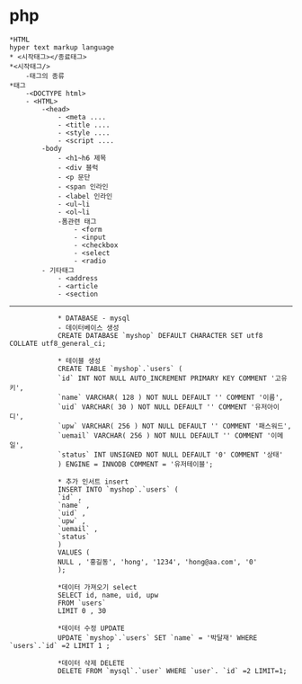 # php
    *HTML
    hyper text markup language
    * <시작태그></종료태그>
    *<시작태그/>
        -태그의 종류
    *태그
        -<DOCTYPE html>
        - <HTML>
            -<head>
                - <meta ....
                - <title ....
                - <style ....
                - <script ....
            -body
                - <h1~h6 제목
                - <div 블럭
                - <p 문단
                - <span 인라인
                - <label 인라인
                - <ul~li
                - <ol~li
                -폼관련 태그 
                    - <form
                    - <input
                    - <checkbox
                    - <select
                    - <radio 
            - 기타태그
                - <address
                - <article
                - <section
-----------------------------------------

                * DATABASE - mysql
                - 데이터베이스 생성
                CREATE DATABASE `myshop` DEFAULT CHARACTER SET utf8 COLLATE utf8_general_ci;

                * 테이블 생성
                CREATE TABLE `myshop`.`users` (
                `id` INT NOT NULL AUTO_INCREMENT PRIMARY KEY COMMENT '고유키',
                `name` VARCHAR( 128 ) NOT NULL DEFAULT '' COMMENT '이름',
                `uid` VARCHAR( 30 ) NOT NULL DEFAULT '' COMMENT '유저아이디',
                `upw` VARCHAR( 256 ) NOT NULL DEFAULT '' COMMENT '패스워드',
                `uemail` VARCHAR( 256 ) NOT NULL DEFAULT '' COMMENT '이메일',
                `status` INT UNSIGNED NOT NULL DEFAULT '0' COMMENT '상태'
                ) ENGINE = INNODB COMMENT = '유저테이블';

                * 추가 인서트 insert
                INSERT INTO `myshop`.`users` (
                `id` ,
                `name` ,
                `uid` ,
                `upw` ,
                `uemail` ,
                `status`
                )
                VALUES (
                NULL , '홍길동', 'hong', '1234', 'hong@aa.com', '0'
                );

                *데이터 가져오기 select
                SELECT id, name, uid, upw
                FROM `users`
                LIMIT 0 , 30

                *데이터 수정 UPDATE
                UPDATE `myshop`.`users` SET `name` = '박달재' WHERE `users`.`id` =2 LIMIT 1 ;

                *데이터 삭제 DELETE
                DELETE FROM `mysql`.`user` WHERE `user`. `id` =2 LIMIT=1;